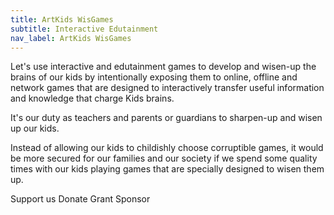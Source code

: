 ```yaml
---
title: ArtKids WisGames
subtitle: Interactive Edutainment
nav_label: ArtKids WisGames
---
```

Let's use interactive and edutainment games to develop and wisen-up the brains of our kids by intentionally exposing them to online, offline and network games that are designed to interactively transfer useful information and knowledge that charge Kids brains.

It's our duty as teachers and parents or guardians to sharpen-up and wisen up our kids. 

Instead of allowing our kids to childishly choose corruptible games, it would be more secured for our families and our society if we spend some quality times with our kids playing games that are specially designed to wisen them up.

Support us
Donate
Grant
Sponsor